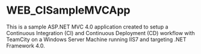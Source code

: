 WEB_CISampleMVCApp
==================

This is a sample ASP.NET MVC 4.0 application created to setup a Continuous Integration (CI) and Continuous Deployment (CD) workflow with TeamCity on a Windows Server Machine running IIS7 and targeting .NET Framework 4.0.
